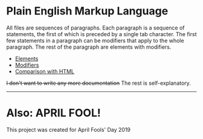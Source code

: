 
# Plain English Markup Language

All files are sequences of paragraphs.
Each paragraph is a sequence of statements, the first of which is preceded by a single tab character.
The first few statements in a paragraph can be modifiers that apply to the whole paragraph.
The rest of the paragraph are elements with modifiers.

 * [Elements](elements.md)
 * [Modifiers](modifiers.md)
 * [Comparison with HTML](comparison-html.md)

~~I don't want to write any more documentation~~ The rest is self-explanatory.


----------------------------------------------

 
# Also: **APRIL FOOL!**
This project was created for April Fools' Day 2019
